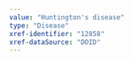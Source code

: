 ```yaml
---
value: "Huntington's disease"
type: "Disease"
xref-identifier: "12858"
xref-dataSource: "DOID"
---
```

